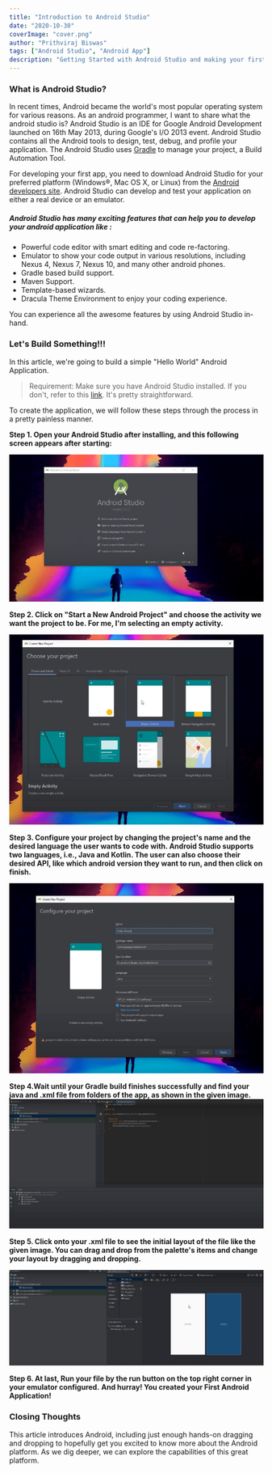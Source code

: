 ```yaml
---
title: "Introduction to Android Studio"
date: "2020-10-30"
coverImage: "cover.png"
author: "Prithviraj Biswas"
tags: ["Android Studio", "Android App"]
description: "Getting Started with Android Studio and making your first app."
---
```

### What is Android Studio?
In recent times, Android became the world's most popular operating system for various reasons. As an android programmer, I want to share what the android studio is? Android Studio is an IDE for Google Android Development launched on 16th May 2013, during Google's I/O 2013 event. Android Studio contains all the Android tools to design, test, debug, and profile your application. The Android Studio uses [Gradle](https://gradle.org/) to manage your project, a Build Automation Tool.

For developing your first app, you need to download Android Studio for your preferred platform (Windows®, Mac OS X, or Linux) from the [Android developers site](https://developer.android.com/studio). Android Studio can develop and test your application on either a real device or an emulator.
##### Android Studio has many exciting features that can help you to develop your android application like : 
* Powerful code editor with smart editing and code re-factoring.
* Emulator to show your code output in various resolutions, including Nexus 4, Nexus 7, Nexus 10, and many other android phones.
* Gradle based build support.
* Maven Support.
* Template-based wizards.
* Dracula Theme Environment to enjoy your coding experience.

You can experience all the awesome features by using Android Studio in-hand.
### Let's Build Something!!!
In this article, we're going to build a simple "Hello World" Android Application.
> Requirement: Make sure you have Android Studio installed. If you don't, refer to this [link](https://developer.android.com/studio). It's pretty straightforward.

To create the application, we will follow these steps through the process in a pretty painless manner.


**Step 1. Open your Android Studio after installing, and this following screen appears after starting:**


![alt_text](welcomepage.png "Welcome Screen")


**Step 2. Click on "Start a New Android Project" and choose the activity we want the project to be. For me, I'm selecting an empty activity.**


![alt_text](empty.png "Choosing the Activity")




**Step 3. Configure your project by changing the project's name and the desired language the user wants to code with. Android Studio supports two languages, i.e., Java and Kotlin. The user can also choose their desired API, like which android version they want to run, and then click on finish.**

![alt_text](configure.png "Configuration Settings")



**Step 4.Wait until your Gradle build finishes successfully and find your java and .xml file from folders of the app, as shown in the given image.**
![alt_text](gradle.png "First Page")


**Step 5. Click onto your .xml file to see the initial layout of the file like the given image. You can drag and drop from the palette's items and change your layout by dragging and dropping.**

![alt_text](xml.png "Layout")


**Step 6. At last, Run your file by the run button on the top right corner in your emulator configured.**
**And hurray! You created your First Android Application!**

### Closing Thoughts
This article introduces Android, including just enough hands-on dragging and dropping to hopefully get you excited to know more about the Android platform. As we dig deeper, we can explore the capabilities of this great platform.
